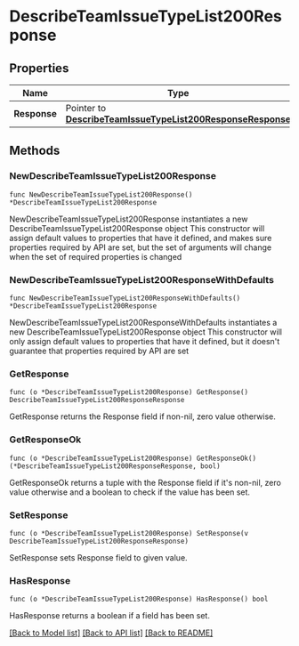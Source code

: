 # DescribeTeamIssueTypeList200Response

## Properties

Name | Type | Description | Notes
------------ | ------------- | ------------- | -------------
**Response** | Pointer to [**DescribeTeamIssueTypeList200ResponseResponse**](DescribeTeamIssueTypeList200ResponseResponse.md) |  | [optional] 

## Methods

### NewDescribeTeamIssueTypeList200Response

`func NewDescribeTeamIssueTypeList200Response() *DescribeTeamIssueTypeList200Response`

NewDescribeTeamIssueTypeList200Response instantiates a new DescribeTeamIssueTypeList200Response object
This constructor will assign default values to properties that have it defined,
and makes sure properties required by API are set, but the set of arguments
will change when the set of required properties is changed

### NewDescribeTeamIssueTypeList200ResponseWithDefaults

`func NewDescribeTeamIssueTypeList200ResponseWithDefaults() *DescribeTeamIssueTypeList200Response`

NewDescribeTeamIssueTypeList200ResponseWithDefaults instantiates a new DescribeTeamIssueTypeList200Response object
This constructor will only assign default values to properties that have it defined,
but it doesn't guarantee that properties required by API are set

### GetResponse

`func (o *DescribeTeamIssueTypeList200Response) GetResponse() DescribeTeamIssueTypeList200ResponseResponse`

GetResponse returns the Response field if non-nil, zero value otherwise.

### GetResponseOk

`func (o *DescribeTeamIssueTypeList200Response) GetResponseOk() (*DescribeTeamIssueTypeList200ResponseResponse, bool)`

GetResponseOk returns a tuple with the Response field if it's non-nil, zero value otherwise
and a boolean to check if the value has been set.

### SetResponse

`func (o *DescribeTeamIssueTypeList200Response) SetResponse(v DescribeTeamIssueTypeList200ResponseResponse)`

SetResponse sets Response field to given value.

### HasResponse

`func (o *DescribeTeamIssueTypeList200Response) HasResponse() bool`

HasResponse returns a boolean if a field has been set.


[[Back to Model list]](../README.md#documentation-for-models) [[Back to API list]](../README.md#documentation-for-api-endpoints) [[Back to README]](../README.md)


